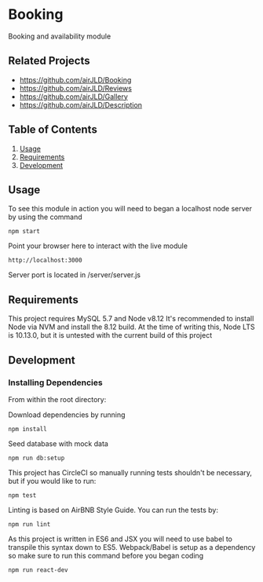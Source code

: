 # Booking
Booking and availability module

## Related Projects

  - https://github.com/airJLD/Booking
  - https://github.com/airJLD/Reviews
  - https://github.com/airJLD/Gallery
  - https://github.com/airJLD/Description

## Table of Contents

1. [Usage](#Usage)
2. [Requirements](#requirements)
3. [Development](#development)

## Usage
To see this module in action you will need to began a localhost node server by using the command
```
npm start
```

Point your browser here to interact with the live module
```
http://localhost:3000
```

Server port is located in <root directory>/server/server.js

## Requirements

This project requires MySQL 5.7 and Node v8.12
It's recommended to install Node via NVM and install the 8.12 build. 
At the time of writing this, Node LTS is 10.13.0, but it is untested with the current build of this project

## Development

### Installing Dependencies

From within the root directory:

Download dependencies by running
```
npm install
```

Seed database with mock data
```
npm run db:setup
```

This project has CircleCI so manually running tests shouldn't be necessary, but if you would like to run:
```
npm test
```

Linting is based on AirBNB Style Guide. You can run the tests by:
```
npm run lint
```

As this project is written in ES6 and JSX you will need to use babel to transpile this syntax down to ES5. 
Webpack/Babel is setup as a dependency so make sure to run this command before you began coding
```
npm run react-dev
```
